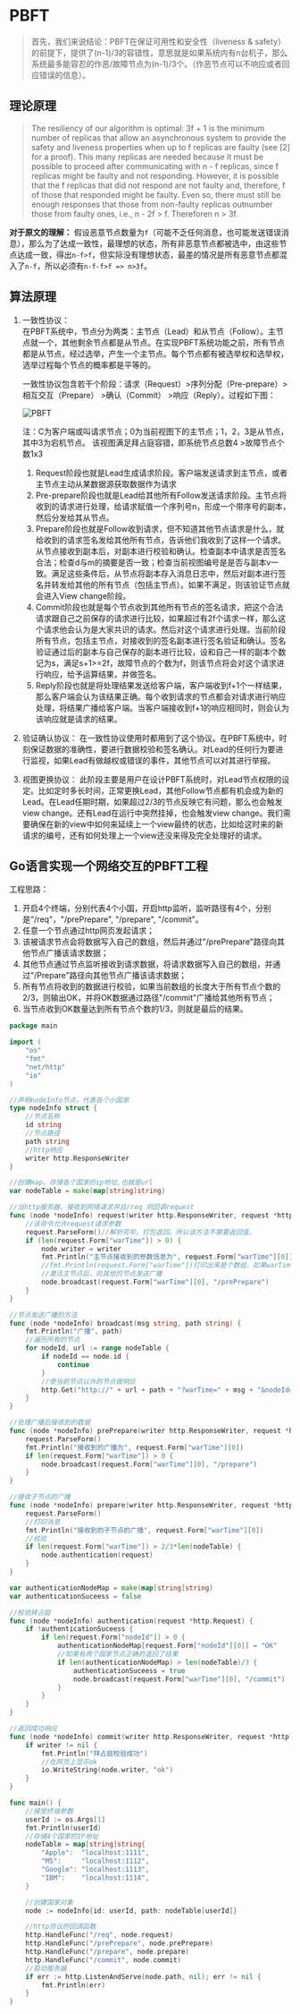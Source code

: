 # PBFT

> 首先，我们来说结论：PBFT在保证可用性和安全性（liveness & safety）的前提下，提供了(n-1)/3的容错性，意思就是如果系统内有n台机子，那么系统最多能容忍的作恶/故障节点为(n-1)/3个。（作恶节点可以不响应或者回应错误的信息）。

## 理论原理

> The resiliency of our algorithm is optimal: 3f + 1 is the minimum number of replicas that allow an asynchronous system to provide the safety and liveness properties when up to f replicas are faulty (see [2] for a proof). This many replicas are needed because it must be possible to proceed after communicating with n - f replicas, since f replicas might be faulty and not responding. However, it is possible that the f replicas that did not respond are not faulty and, therefore, f of those that responded might be faulty. Even so, there must still be enough responses that those from non-faulty replicas outnumber those from faulty ones, i.e., n - 2f > f. Thereforen n > 3f.

**对于原文的理解：**
假设恶意节点数量为`f`（可能不乏任何消息，也可能发送错误消息），那么为了达成一致性，最理想的状态，所有非恶意节点都被选中，由这些节点达成一致，得出`n-f>f`，但实际没有理想状态，最差的情况是所有恶意节点都混入了`n-f`，所以必须有`n-f-f>f => n>3f`。

## 算法原理

1. 一致性协议：  
   在PBFT系统中，节点分为两类：主节点（Lead）和从节点（Follow）。主节点就一个，其他剩余节点都是从节点。在实现PBFT系统功能之前，所有节点都是从节点，经过选举，产生一个主节点。每个节点都有被选举权和选举权，选举过程每个节点的概率都是平等的。  

   一致性协议包含若干个阶段：请求（Request）>序列分配（Pre-prepare）>相互交互（Prepare） >确认（Commit） >响应（Reply）。过程如下图：

   ![PBFT](../images/共识机制/PBFT/PBFT.jpg)

   注：C为客户端或叫请求节点；0为当前视图下的主节点；1，2，3是从节点，其中3为宕机节点。
   该视图满足拜占庭容错，即系统节点总数4 >故障节点个数1x3

   1. Request阶段也就是Lead生成请求阶段。客户端发送请求到主节点，或者主节点主动从某数据源获取数据作为请求
   2. Pre-prepare阶段也就是Lead给其他所有Follow发送请求阶段。主节点将收到的请求进行处理，给请求赋值一个序列号n，形成一个带序号的副本，然后分发给其从节点。
   3. Prepare阶段也就是Follow收到请求，但不知道其他节点请求是什么，就给收到的请求签名发给其他所有节点，告诉他们我收到了这样一个请求。从节点接收到副本后，对副本进行校验和确认。检查副本中请求是否签名合法；检查d与m的摘要是否一致；检查当前视图编号是是否与副本v一致。满足这些条件后，从节点将副本存入消息日志中，然后对副本进行签名并转发给其他的所有节点（包括主节点）。如果不满足，则该验证节点就会进入View change阶段。
   4. Commit阶段也就是每个节点收到其他所有节点的签名请求，把这个合法请求跟自己之前保存的请求进行比较，如果超过有2f个请求一样，那么这个请求他会认为是大家共识的请求。然后对这个请求进行处理。当前阶段所有节点，包括主节点，对接收到的签名副本进行签名验证和确认。签名验证通过后的副本与自己保存的副本进行比较，设和自己一样的副本个数记为s，满足s+1>=2f，故障节点的个数为f，则该节点将会对这个请求进行响应，给予运算结果，并做签名。
   5. Reply阶段也就是将处理结果发送给客户端，客户端收到f+1个一样结果，那么客户端会认为该结果正确。每个收到请求的节点都会对请求进行响应处理，将结果广播给客户端。当客户端接收到f+1的响应相同时，则会认为该响应就是请求的结果。

2. 验证确认协议：
   在一致性协议使用时都用到了这个协议。在PBFT系统中，时刻保证数据的准确性，要进行数据校验和签名确认。对Lead的任何行为要进行监视，如果Lead有做越权或错误的事件，其他节点可以对其进行举报。

3. 视图更换协议：
   此阶段主要是用户在设计PBFT系统时，对Lead节点权限的设定。比如定时多长时间，正常更换Lead，其他Follow节点都有机会成为新的Lead。在Lead任期时期，如果超过2/3的节点反映它有问题，那么也会触发view change。还有Lead在运行中突然挂掉，也会触发view change。我们需要确保在新的view中如何来延续上一个view最终的状态，比如给这时来的新请求的编号，还有如何处理上一个view还没来得及完全处理好的请求。

## Go语言实现一个网络交互的PBFT工程

工程思路：

1. 开启4个终端，分别代表4个小国，开启http监听，监听路径有4个，分别是"/req"，"/prePrepare", "/prepare", "/commit"。
2. 任意一个节点通过http网页发起请求；
3. 该被请求节点会将数据写入自己的数组，然后并通过"/prePrepare"路径向其他节点广播该请求数据；
4. 其他节点通过节点监听接收到请求数据，将请求数据写入自己的数组，并通过"/Prepare"路径向其他节点广播该请求数据；
5. 所有节点将收到的数据进行校验，如果当前数组的长度大于所有节点个数的2/3，则输出OK，并将OK数据通过路径"/commit"广播给其他所有节点；
6. 当节点收到OK数量达到所有节点个数的1/3，则就是最后的结果。

```go
package main

import (
    "os"
    "fmt"
    "net/http"
    "io"
)

//声明nodeInfo节点，代表各个小国家
type nodeInfo struct {
    //节点名称
    id string
    //节点路径
    path string
    //http响应
    writer http.ResponseWriter
}

//创建map，存储各个国家的ip地址,也就是url
var nodeTable = make(map[string]string)

//当http服务器，接收到网络请求并且/req 则回调request
func (node *nodeInfo) request(writer http.ResponseWriter, request *http.Request) {
    //该命令允许request请求参数
    request.ParseForm()//解析完毕，打包返回。所以该方法不需要返回值。
    if (len(request.Form["warTime"]) > 0) {
        node.writer = writer
        fmt.Println("主节点接收到的参数信息为", request.Form["warTime"][0])
        //fmt.Println(request.Form["warTime"])打印出来是个数组，如果warTime=1111&2222等等，等号后边的是数组，warTime是map的key
        //激活主节点后，向其他的节点发送广播
        node.broadcast(request.Form["warTime"][0], "/prePrepare")
    }
}

//节点发送广播的方法
func (node *nodeInfo) broadcast(msg string, path string) {
    fmt.Println("广播", path)
    //遍历所有的节点
    for nodeId, url := range nodeTable {
        if nodeId == node.id {
            continue
        }
        //使当前节点以外的节点做响应
        http.Get("http://" + url + path + "?warTime=" + msg + "&nodeId=" + node.id)
    }
}

//处理广播后接收到的数据
func (node *nodeInfo) prePrepare(writer http.ResponseWriter, request *http.Request) {
    request.ParseForm()
    fmt.Println("接收到的广播为", request.Form["warTime"][0])
    if len(request.Form["warTime"]) > 0 {
        node.broadcast(request.Form["warTime"][0], "/prepare")
    }
}

//接收子节点的广播
func (node *nodeInfo) prepare(writer http.ResponseWriter, request *http.Request) {
    request.ParseForm()
    //打印消息
    fmt.Println("接收到的子节点的广播", request.Form["warTime"][0])
    //校验
    if len(request.Form["warTime"]) > 2/3*len(nodeTable) {
        node.authentication(request)
    }
}

var authenticationNodeMap = make(map[string]string)
var authenticationSuceess = false

//校验拜占庭
func (node *nodeInfo) authentication(request *http.Request) {
    if !authenticationSuceess {
        if len(request.Form["nodeId"]) > 0 {
            authenticationNodeMap[request.Form["nodeId"][0]] = "OK"
            //如果有两个国家节点正确的返回了结果
            if len(authenticationNodeMap) > len(nodeTable)/3 {
                authenticationSuceess = true
                node.broadcast(request.Form["warTime"][0], "/commit")
            }
        }
    }
}

//返回成功响应
func (node *nodeInfo) commit(writer http.ResponseWriter, request *http.Request) {
    if writer != nil {
        fmt.Println("拜占庭校验成功")
        //在网页上显示ok
        io.WriteString(node.writer, "ok")
    }
}

func main() {
    //接受终端参数
    userId := os.Args[1]
    fmt.Println(userId)
    //存储4个国家的IP地址
    nodeTable = map[string]string{
        "Apple":  "localhost:1111",
        "MS":     "localhost:1112",
        "Google": "localhost:1113",
        "IBM":    "localhost:1114",
    }

    //创建国家对象
    node := nodeInfo{id: userId, path: nodeTable[userId]}

    //http协议的回调函数
    http.HandleFunc("/req", node.request)
    http.HandleFunc("/prePrepare", node.prePrepare)
    http.HandleFunc("/prepare", node.prepare)
    http.HandleFunc("/commit", node.commit)
    //启动服务器
    if err := http.ListenAndServe(node.path, nil); err != nil {
        fmt.Println(err)
    }
}
```